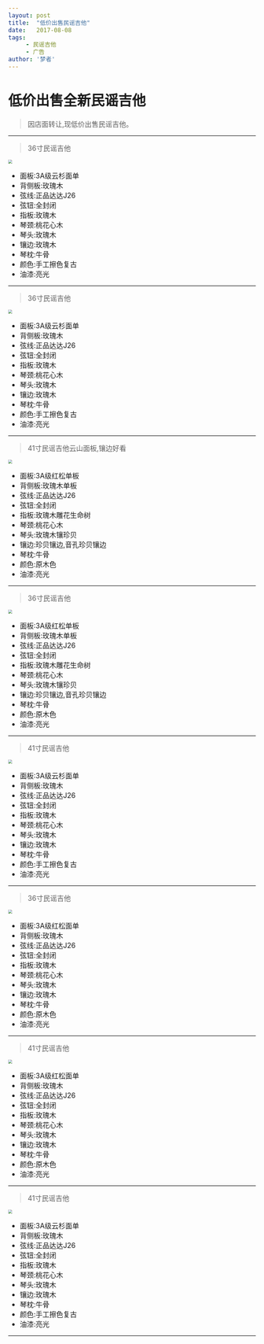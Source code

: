 ```yaml
---
layout: post
title:  "低价出售民谣吉他"
date:   2017-08-08
tags:
     - 民谣吉他
     - 广告
author: '梦者'
---
```



# 低价出售全新民谣吉他


> 因店面转让,现低价出售民谣吉他。

---
> 36寸民谣吉他

<img src="https://supermanxkq.github.io/img/guitar01.png" class="img-thumbnail"  style="zoom:50%" />

- 面板:3A级云杉面单
- 背侧板:玫瑰木
- 弦线:正品达达J26
- 弦钮:全封闭
- 指板:玫瑰木
- 琴颈:桃花心木
- 琴头:玫瑰木
- 镶边:玫瑰木
- 琴枕:牛骨
- 颜色:手工擦色复古
- 油漆:亮光

---

> 36寸民谣吉他

<img src="https://supermanxkq.github.io/img/guitar06.png" class="img-thumbnail"  style="zoom:50%" />

- 面板:3A级云杉面单
- 背侧板:玫瑰木
- 弦线:正品达达J26
- 弦钮:全封闭
- 指板:玫瑰木
- 琴颈:桃花心木
- 琴头:玫瑰木
- 镶边:玫瑰木
- 琴枕:牛骨
- 颜色:手工擦色复古
- 油漆:亮光

---
> 41寸民谣吉他云山面板,镶边好看

<img src="https://supermanxkq.github.io/img/guitar02.png" class="img-thumbnail"  style="zoom:50%" />

- 面板:3A级红松单板
- 背侧板:玫瑰木单板
- 弦线:正品达达J26
- 弦钮:全封闭
- 指板:玫瑰木雕花生命树
- 琴颈:桃花心木
- 琴头:玫瑰木镶珍贝
- 镶边:珍贝镶边,音孔珍贝镶边
- 琴枕:牛骨
- 颜色:原木色
- 油漆:亮光
---

> 36寸民谣吉他

<img src="https://supermanxkq.github.io/img/guitar03.png" class="img-thumbnail"  style="zoom:50%" />

- 面板:3A级红松单板
- 背侧板:玫瑰木单板
- 弦线:正品达达J26
- 弦钮:全封闭
- 指板:玫瑰木雕花生命树
- 琴颈:桃花心木
- 琴头:玫瑰木镶珍贝
- 镶边:珍贝镶边,音孔珍贝镶边
- 琴枕:牛骨
- 颜色:原木色
- 油漆:亮光
---

> 41寸民谣吉他

<img src="https://supermanxkq.github.io/img/guitar04.png" class="img-thumbnail"  style="zoom:50%" />

- 面板:3A级云杉面单
- 背侧板:玫瑰木
- 弦线:正品达达J26
- 弦钮:全封闭
- 指板:玫瑰木
- 琴颈:桃花心木
- 琴头:玫瑰木
- 镶边:玫瑰木
- 琴枕:牛骨
- 颜色:手工擦色复古
- 油漆:亮光

---

> 36寸民谣吉他

<img src="https://supermanxkq.github.io/img/guitar05.png" class="img-thumbnail"  style="zoom:50%" />

- 面板:3A级红松面单
- 背侧板:玫瑰木
- 弦线:正品达达J26
- 弦钮:全封闭
- 指板:玫瑰木
- 琴颈:桃花心木
- 琴头:玫瑰木
- 镶边:玫瑰木
- 琴枕:牛骨
- 颜色:原木色
- 油漆:亮光

---

> 41寸民谣吉他

<img src="https://supermanxkq.github.io/img/guitar07.png" class="img-thumbnail"  style="zoom:50%" />

- 面板:3A级红松面单
- 背侧板:玫瑰木
- 弦线:正品达达J26
- 弦钮:全封闭
- 指板:玫瑰木
- 琴颈:桃花心木
- 琴头:玫瑰木
- 镶边:玫瑰木
- 琴枕:牛骨
- 颜色:原木色
- 油漆:亮光
---

> 41寸民谣吉他

<img src="https://supermanxkq.github.io/img/guitar08.png" class="img-thumbnail"  style="zoom:50%" />

- 面板:3A级云杉面单
- 背侧板:玫瑰木
- 弦线:正品达达J26
- 弦钮:全封闭
- 指板:玫瑰木
- 琴颈:桃花心木
- 琴头:玫瑰木
- 镶边:玫瑰木
- 琴枕:牛骨
- 颜色:手工擦色复古
- 油漆:亮光

---